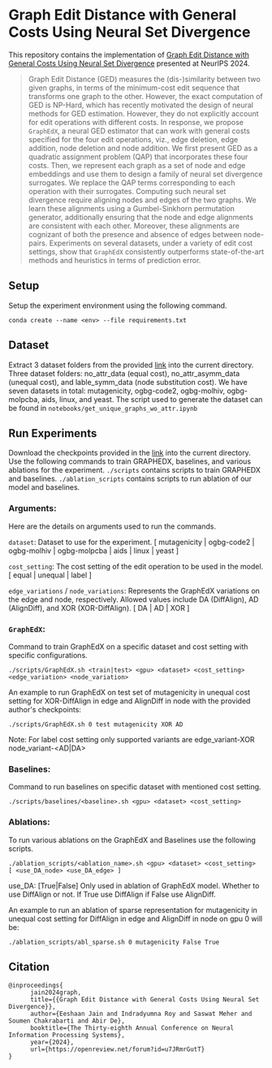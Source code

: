 # Graph Edit Distance with General Costs Using Neural Set Divergence

This repository contains the implementation of [Graph Edit Distance with General Costs Using Neural Set Divergence](https://arxiv.org/abs/2409.17687) presented at NeurIPS 2024.

> Graph Edit Distance (GED) measures the (dis-)similarity between two given graphs, in terms of the minimum-cost edit sequence that transforms one graph to the other. However, the exact computation of GED is NP-Hard, which has recently motivated the design of neural methods for GED estimation. However, they do not explicitly account for edit operations with different costs. In response, we propose $\texttt{GraphEdX}$, a neural GED estimator that can work with general costs specified for the four edit operations, viz., edge deletion, edge addition, node deletion and node addition. We first present GED as a quadratic assignment problem (QAP) that incorporates these four costs. Then, we represent each graph as a set of node and edge embeddings and use them to design a family of neural set divergence surrogates. We replace the QAP terms corresponding to each operation with their surrogates. Computing such neural set divergence require aligning nodes and edges of the two graphs. We learn these alignments using a Gumbel-Sinkhorn permutation generator, additionally ensuring that the node and edge alignments are consistent with each other. Moreover, these alignments are cognizant of both the presence and absence of edges between node-pairs. Experiments on several datasets, under a variety of edit cost settings, show that $\texttt{GraphEdX}$ consistently outperforms state-of-the-art methods and heuristics in terms of prediction error.

## Setup
Setup the experiment environment using the following command. 
```
conda create --name <env> --file requirements.txt
```

## Dataset
Extract 3 dataset folders from the provided [link](rebrand.ly/graph-edit-distance) into the current directory.
Three dataset folders: no_attr_data (equal cost), no_attr_asymm_data (unequal cost), and lable_symm_data (node substitution cost). We have seven datasets in total: mutagenicity, ogbg-code2, ogbg-molhiv, ogbg-molpcba, aids, linux, and yeast.
The script used to generate the dataset can be found in `notebooks/get_unique_graphs_wo_attr.ipynb`
## Run Experiments

Download the checkpoints provided in the [link](rebrand.ly/graph-edit-distance) into the current directory.
Use the following commands to train GRAPHEDX, baselines, and various ablations for the experiment.
`./scripts` contains scripts to train GRAPHEDX and baselines.
`./ablation_scripts` contains scripts to run ablation of our model and baselines.

### Arguments:
Here are the details on arguments used to run the commands.

`dataset`: Dataset to use for the experiment.
[ mutagenicity | ogbg-code2 | ogbg-molhiv | ogbg-molpcba | aids | linux | yeast ]

`cost_setting`:
The cost setting of the edit operation to be used in the model.
[ equal | unequal | label ]

`edge_variations` / `node_variations`:
Represents the GraphEdX variations on the edge and node, respectively. Allowed values include DA (DiffAlign), AD (AlignDiff), and XOR (XOR-DiffAlign). 
[ DA | AD | XOR ]



### $\texttt{GraphEdX}$:
Command to train GraphEdX on a specific dataset and cost setting with specific configurations.
```
./scripts/GraphEdX.sh <train|test> <gpu> <dataset> <cost_setting> <edge_variation> <node_variation>
```

An example to run GraphEdX on test set of mutagenicity in unequal cost setting for XOR-DiffAlign in edge and AlignDiff in node with the provided author's checkpoints:
```
./scripts/GraphEdX.sh 0 test mutagenicity XOR AD
``` 
Note: For label cost setting only supported variants are edge_variant-XOR node_variant-<AD|DA> 

### Baselines:
Command to run baselines on specific dataset with mentioned cost setting.
```
./scripts/baselines/<baseline>.sh <gpu> <dataset> <cost_setting>
```

### Ablations:
To run various ablations on the GraphEdX and Baselines use the following scripts.
```
./ablation_scripts/<ablation_name>.sh <gpu> <dataset> <cost_setting>  [ <use_DA_node> <use_DA_edge> ]
```

use_DA: [True|False]
Only used in ablation of GraphEdX model. Whether to use DiffAlign or not. If True use DiffAlign if False use AlignDiff.


An example to run an ablation of sparse representation for mutagenicity in unequal cost setting for DiffAlign in edge and AlignDiff in node on gpu 0 will be:
```
./ablation_scripts/abl_sparse.sh 0 mutagenicity False True
``` 


## Citation
```
@inproceedings{
      jain2024graph,
      title={{Graph Edit Distance with General Costs Using Neural Set Divergence}},
      author={Eeshaan Jain and Indradyumna Roy and Saswat Meher and Soumen Chakrabarti and Abir De},
      booktitle={The Thirty-eighth Annual Conference on Neural Information Processing Systems},
      year={2024},
      url={https://openreview.net/forum?id=u7JRmrGutT}
}
```
